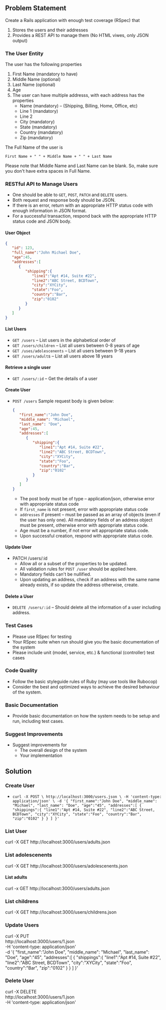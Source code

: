 
## Problem Statement

Create a Rails application with enough test coverage (RSpec)  that
1. Stores the users and their addresses
2. Provides a REST API to manage them (No HTML viwes, only JSON output)

### The User Entity
The user has the following properties
1. First Name (mandatory to have)
2. Middle Name (optional)
3. Last Name (optional)
4. Age
5. The user can have multiple addresss, with each address has the properties
	- Name (mandatory) – (Shipping, Billing, Home, Office, etc)
	- Line 1 (mandatory)
	- Line 2
	- City (mandatory)
	- State (mandatory)
	- Country (mandatory)
	- Zip (mandatory)

The Full Name of the user is

	First Name + " " + Middle Name + " " + Last Name

Please note that Middle Name and Last Name can be blank. So, make sure you don't have extra spaces in Full Name.

### RESTful API to Manage Users
* One should be able to `GET`, `POST`, `PATCH` and `DELETE` users.
* Both request and response body should be JSON.
* If there is an error, return with an appropriate HTTP status code with enough information in JSON format.
* For a successful transaction, respond back with the appropriate HTTP status code and JSON body.

#### User Object
```json
{
   "id": 123,
   "full_name":"John Michael Doe",
   "age":45,
   "addresses":[
      {
         "shipping":{
            "line1":"Apt #14, Suite #22",
            "line2":"ABC Street, BCDTown",
            "city":"XYCity",
            "state":"Foo",
            "country":"Bar",
            "zip":"0102"
         }
      }
   ]
}
```

#### List Users

* `GET /users` – List users in the alphabetical order of
* `GET /users/children` – List all users between 0-8 years of age
* `GET /uses/adolescenents` – List all users between 9-18 years
* `GET /users/adult`s – List all users above 18 years

#### Retrieve a single user
* `GET /users/:id` – Get the details of a user

#### Create User

* `POST /users`
	Sample request body is given below:
	```json
	{
	   "first_name":"John Doe",
	   "middle_name": "Michael",
	   "last_name": "Doe",
	   "age":45,
	   "addresses":[
	      {
	         "shipping":{
	            "line1":"Apt #14, Suite #22",
	            "line2":"ABC Street, BCDTown",
	            "city":"XYCity",
	            "state":"Foo",
	            "country":"Bar",
	            "zip":"0102"
	         }
	      }
	   ]
	}
	```
	* The post body must be of type – application/json, otherwise error with appropriate status code
	* If `first_name` is not present, error with appropriate status code
	* `addresses` if present – must be passed as an array of objects (even if the user has only one). All mandatory fields of an address object must be present, otherwise error with appropriate status code.
	* Age must be a number, if not error wit appropriate status code.
	* Upon successful creation, respond with appropriate status code.

#### Update User

 - PATCH /users/:id
	* Allow all or a subset of the properties to be updated.
	* All validation rules for `POST /user` should be applied here.
	* Mandatory fields can't be nullified.
	* Upon updating an address, check if an address with the same name already exists, if so update the address otherwise, create.

#### Delete a User
- `DELETE /users/:id` – Should delete all the information of a user including address.

### Test Cases

 - Please use RSpec for testing
 - Your RSpec suite when run should give you the basic documentation of the system
 - Please include unit (model, service, etc.) & functional (controller) test cases

### Code Quality
 - Follow the basic styleguide rules of Ruby (may use tools like Rubocop)
 - Consider the best and optimized ways to achieve the desired behaviour of the system.

### Basic Documentation
- Provide basic documentation on how the system needs to be setup and run, including test cases.
### Suggest Improvements
- Suggest improvements for
	- The overall design of the system
	- Your implementation

## Solution

### Create User

* `curl -X POST \
  http://localhost:3000/users.json \
  -H 'content-type: application/json' \
  -d '{
    "first_name":"John Doe",
    "middle_name": "Michael",
    "last_name": "Doe",
    "age":"45",
    "addresses":[
       {
          "shippings":{
             "line1":"Apt #14, Suite #22",
             "line2":"ABC Street, BCDTown",
             "city":"XYCity",
             "state":"Foo",
             "country":"Bar",
             "zip":"0102"
          }
       }
    ]
 }'`

### List User

curl -X GET http://localhost:3000/users/adults.json

### List adolescenents

curl -X GET http://localhost:3000/users/adolescenents.json

#### List adults

curl -x GET http://localhost:3000/users/adults.json

### List childrens

curl -X GET http://localhost:3000/users/childrens.json

### Update Users

curl -X PUT \
  http://localhost:3000/users/1.json \
  -H 'content-type: application/json' \
  -d '{
    "first_name":"John Doe",
    "middle_name": "Michael",
    "last_name": "Doe",
    "age":"45",
    "addresses":[
       {
          "shippings":{
             "line1":"Apt #14, Suite #22",
             "line2":"ABC Street, BCDTown",
             "city":"XYCity",
             "state":"Foo",
             "country":"Bar",
             "zip":"0102"
          }
       }
    ]
 }'

### Delete User

 curl -X DELETE \
   http://localhost:3000/users/1.json \
   -H 'content-type: application/json'
